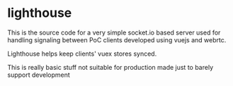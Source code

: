 # lighthouse

This is the source code for a very simple socket.io based server used for
handling signaling between PoC clients developed using vuejs and webrtc.

Lighthouse helps keep clients' vuex stores synced.

This is really basic stuff not suitable for production made just to barely
support development
